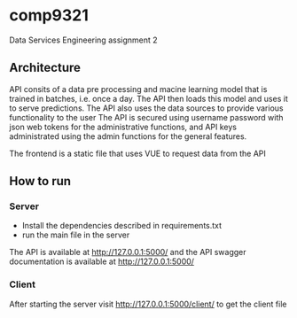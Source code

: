 # comp9321
Data Services Engineering assignment 2

## Architecture

API consits of a data pre processing and macine learning model that is trained in batches, i.e. once a day.
The API then loads this model and uses it to serve predictions.
The API also uses the data sources to provide various functionality to the user
The API is secured using username password with json web tokens for the administrative functions,
and API keys administrated using the admin functions for the general features.

The frontend is a static file that uses VUE to request data from the API

## How to run

### Server
* Install the dependencies described in requirements.txt
* run the main file in the server

The API is available at http://127.0.0.1:5000/
and the API swagger documentation is available at http://127.0.0.1:5000/

### Client
After starting the server visit http://127.0.0.1:5000/client/ to get the client file

